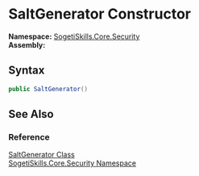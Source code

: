SaltGenerator Constructor
=========================

**Namespace:** [SogetiSkills.Core.Security][1]  
**Assembly:**

Syntax
------

```csharp
public SaltGenerator()
```


See Also
--------

### Reference
[SaltGenerator Class][2]  
[SogetiSkills.Core.Security Namespace][1]  

[1]: ../README.md
[2]: README.md